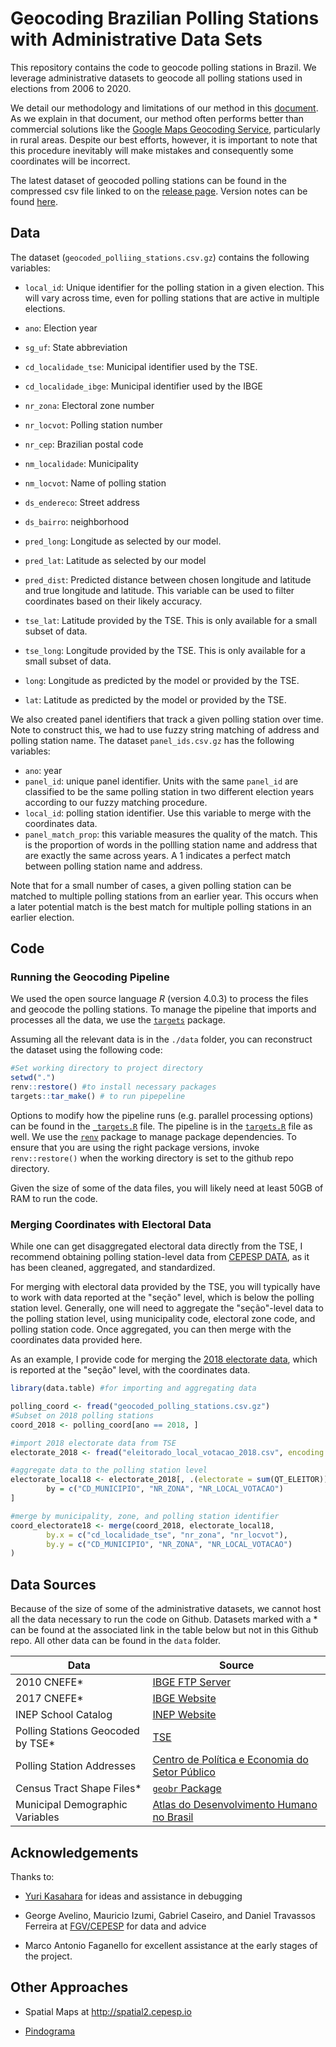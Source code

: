 # Geocoding Brazilian Polling Stations with Administrative Data Sets

This repository contains the code to geocode polling stations in Brazil. We leverage administrative datasets to geocode all polling stations used in elections from 2006 to 2020.

We detail our methodology and limitations of our method in this [document](https://raw.githack.com/fdhidalgo/geocode_br_polling_stations/master/doc/geocoding_procedure.html). As we explain in that document, our method often performs better than commercial solutions like the [Google Maps Geocoding Service](https://developers.google.com/maps/documentation/geocoding/overview), particularly in rural areas. Despite our best efforts, however, it is important to note that this procedure inevitably will make mistakes and consequently some coordinates will be incorrect. 

The latest dataset of geocoded polling stations can be found in the compressed csv file  linked to on the [release page](https://github.com/fdhidalgo/geocode_br_polling_stations/releases/latest). Version notes can be found [here](https://github.com/fdhidalgo/geocode_br_polling_stations/releases).

## Data

The dataset (`geocoded_polliing_stations.csv.gz`) contains the following variables:

- `local_id`: Unique identifier for the polling station in a given election. This will vary across time, even for polling stations that are active in multiple elections.

- `ano`: Election year

- `sg_uf`: State abbreviation

- `cd_localidade_tse`: Municipal identifier used by the TSE.

- `cd_localidade_ibge`: Municipal identifier used by the IBGE

- `nr_zona`: Electoral zone number

- `nr_locvot`: Polling station number

- `nr_cep`: Brazilian postal code

- `nm_localidade`: Municipality

- `nm_locvot`: Name of polling station

- `ds_endereco`: Street address

- `ds_bairro`: neighborhood

- `pred_long`: Longitude as selected by our model.

- `pred_lat`: Latitude as selected by our model

- `pred_dist`: Predicted distance between chosen longitude and latitude and true longitude and latitude. This variable can be used to filter coordinates based on their likely accuracy.

- `tse_lat`: Latitude provided by the TSE. This is only available for a small subset of data.

- `tse_long`: Longitude provided by the TSE. This is only available for a small subset of data.

- `long`: Longitude as predicted by the model or provided by the TSE.

- `lat`: Latitude as predicted by the model or provided by the TSE.

We also created panel identifiers that track a given polling station over time. Note to construct this, we had to use fuzzy string matching of address and polling station name. The dataset `panel_ids.csv.gz` has the following variables:

- `ano`: year
- `panel_id`: unique panel identifier. Units with the same `panel_id` are classified to be the same polling station in two different election years according to our fuzzy matching procedure. 
- `local_id`: polling station identifier. Use this variable to merge with the coordinates data. 
- `panel_match_prop`: this variable measures the quality of the match. This is the proportion of words in the pollling station name and address that are exactly the same across years.  A 1 indicates a perfect match between polling station name and address. 

Note that for a small number of cases, a given polling station can be matched to multiple polling stations from an earlier year. This occurs when a later potential match is the best match for multiple polling stations in an earlier election. 

## Code
### Running the Geocoding Pipeline

We used the open source language *R* (version 4.0.3) to process the files and geocode the polling stations. To manage the pipeline that imports and processes all the data, we use the [`targets`](https://github.com/ropensci/targets) package.

Assuming all the relevant data is in the `./data` folder, you can reconstruct the dataset using the following code:

``` r
#Set working directory to project directory
setwd(".")
renv::restore() #to install necessary packages
targets::tar_make() # to run pipepeline
```

Options to modify how the pipeline runs (e.g. parallel processing options) can be found in the [`_targets.R`](./_targets.R) file. The pipeline is in the [`targets.R`](./targets.R) file as well. We use the [`renv`](https://rstudio.github.io/renv/index.html) package to manage package dependencies. To ensure that you are using the right package versions, invoke `renv::restore()` when the working directory is set to the github repo directory.

Given the size of some of the data files, you will likely need at least 50GB of RAM to run the code.

### Merging Coordinates with Electoral Data
While one can get disaggregated electoral data directly from the TSE, I recommend obtaining polling station-level data from  [CEPESP DATA](https://www.cepespdata.io), as it has been cleaned, aggregated, and standardized. 

For merging with electoral data provided by the TSE, you will typically have to work with data reported at the "seção" level, which is below the polling station level. Generally, one will need to aggregate the "seção"-level data to the polling station level, using municipality code, electoral zone code, and polling station code. Once aggregated, you can then merge with the coordinates data provided here. 

As an example, I provide code for merging the [2018 electorate data](https://dadosabertos.tse.jus.br/dataset/eleitorado-2018/resource/368612e7-fa5d-420a-9013-7ee9d1dbd16a), which is reported at the "seção" level, with the coordinates data.

``` r
library(data.table) #for importing and aggregating data

polling_coord <- fread("geocoded_polling_stations.csv.gz")
#Subset on 2018 polling stations
coord_2018 <- polling_coord[ano == 2018, ]

#import 2018 electorate data from TSE
electorate_2018 <- fread("eleitorado_local_votacao_2018.csv", encoding = "Latin-1")

#aggregate data to the polling station level
electorate_local18 <- electorate_2018[, .(electorate = sum(QT_ELEITOR)),
        by = c("CD_MUNICIPIO", "NR_ZONA", "NR_LOCAL_VOTACAO")
]

#merge by municipality, zone, and polling station identifier
coord_electorate18 <- merge(coord_2018, electorate_local18,
        by.x = c("cd_localidade_tse", "nr_zona", "nr_locvot"),
        by.y = c("CD_MUNICIPIO", "NR_ZONA", "NR_LOCAL_VOTACAO")
)
```


## Data Sources
Because of the size of some of the administrative datasets, we cannot host all the data necessary to run the code on Github.
Datasets marked with a \* can be found at the associated link in the table below but not in this Github repo.
All other data can be found in the `data` folder.

| Data                             | Source                                                                                                                                                                                                 |
|----------------------------------|--------------------------------------------------------------------------------------------------------------------------------------------------------------------------------------------------------|
| 2010 CNEFE\*                     | [IBGE FTP Server](https://ftp.ibge.gov.br/Censos/Censo_Demografico_2010/Cadastro_Nacional_de_Enderecos_Fins_Estatisticos/)                                                                               |
| 2017 CNEFE\*                     | [IBGE Website](https://www.ibge.gov.br/estatisticas/economicas/agricultura-e-pecuaria/21814-2017-censo-agropecuario.html?edicao=23751&t=resultados)                                                    |
| INEP School Catalog              | [INEP Website](https://inepdata.inep.gov.br/analytics/saw.dll?dashboard&NQUser=inepdata&NQPassword=Inep2014&PortalPath=%2Fshared%2FCenso%20da%20Educação%20Básica%2F_portal%2FCatálogo%20de%20Escolas) |
| Polling Stations Geocoded by TSE\* | [TSE](https://www.tse.jus.br/hotsites/pesquisas-eleitorais/eleitorado_anos/2018.html)                                                                |
| Polling Station Addresses        | [Centro de Política e Economia do Setor Público](https://www.cepespdata.io)                                                                                                                            |
| Census Tract Shape Files\*       | [`geobr` Package](https://github.com/ipeaGIT/geobr)                                                                                                                                                    |
| Municipal Demographic Variables  | [Atlas do Desenvolvimento Humano no Brasil](http://www.atlasbrasil.org.br)                                                                                                                             |

## Acknowledgements

Thanks to:

- [Yuri Kasahara](https://www.researchgate.net/profile/Yuri_Kasahara2) for ideas and assistance in debugging

- George Avelino, Mauricio Izumi, Gabriel Caseiro, and Daniel Travassos Ferreira at [FGV/CEPESP](https://www.cepespdata.io) for data and advice
- Marco Antonio Faganello for excellent assistance at the early stages of the project. 

## Other Approaches

- Spatial Maps at <http://spatial2.cepesp.io>

- [Pindograma](https://github.com/pindograma/mapa)

